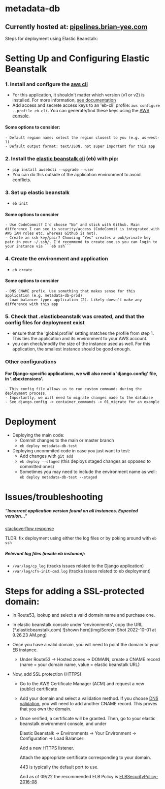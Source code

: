 # metadata-db

## Currently hosted at: [pipelines.brian-yee.com](https://pipelines.brian-yee.com)

Steps for deployment using Elastic Beanstalk:

# Setting Up and Configuring Elastic Beanstalk
### 1. Install and configure the [aws cli](https://docs.aws.amazon.com/cli/latest/userguide/getting-started-install.html)
- For this application, it shouldn't matter which version (v1 or v2) is installed. For more information, [see documentation](https://docs.aws.amazon.com/cli/latest/userguide/cliv2-migration-changes.html)
- Add access and secrete access keys to an 'eb-cli' profile: ```aws configure --profile eb-cli```. You can generate/find these keys using the [AWS console](https://console.aws.amazon.com/iam/home?region=us-west-1#security_credential).
#### Some options to consider: 
    - Default region name: select the region closest to you (e.g. us-west-1)
    - Default output format: text/JSON, not super important for this app
### 2. Install the [elastic beanstalk cli](https://docs.aws.amazon.com/elasticbeanstalk/latest/dg/eb-cli3-install-advanced.html) (eb) with pip: 
- ```pip install awsebcli --upgrade --user```
- You can do this outside of the application environment to avoid conflicts.
### 3. Set up elastic beanstalk
- ```eb init```
#### Some options to consider
    - Use CodeCommit? I'd choose "No" and stick with Github. Main difference I can see is security/access (CodeCommit is integrated with AWS IAM roles etc. whereas Github is not). 
    - Create an ssh key/pair? Choosing "Yes" creates a pub/private key pair in your ~/.ssh/. I'd recommend to create one so you can login to your instance via ```eb ssh```
### 4. Create the environment and application
- ```eb create```
#### Some options to consider
    - DNS CNAME prefix. Use something that makes sense for this application (e.g. metadata-db-prod)
    - Load balancer type: application (2). Likely doesn't make any difference with this app
### 5. Check that .elasticbeanstalk was created, and that the config files for deployment exist
- ensure that the 'global:profile' setting matches the profile from step 1. This ties the application and its environment to your AWS account.
- you can check/modify the size of the instance used as well. For this application, the smallest instance should be good enough.

### Other configurations
#### For Django-specific applications, we will also need a 'django.config' file, in '.ebextensions'. 
    - This config file allows us to run custom commands during the deployment process. 
    - Importantly, we will need to migrate changes made to the database
    - See django.config -> container_commands -> 01_migrate for an example
    
# Deployment
- Deploying the main code:
    - Commit changes to the main or master branch
    - ```eb deploy metadata-db-test```
- Deploying uncommited code in case you just want to test:
    - Add changes with ```git add```
    - ```eb deploy --staged``` (this deploys staged changes as opposed to committed ones)
    - Sometimes you may need to include the environment name as well: ```eb deploy metadata-db-test --staged```
# Issues/troubleshooting
##### "Incorrect application version found on all instances. Expected version..." 
[stackoverflow response](https://stackoverflow.com/questions/37104699/aws-eb-error-incorrect-application-version-found-on-all-instances)

TLDR: fix deployment using either the log files or by poking around with ```eb ssh```
##### Relevant log files (inside eb instance):
- ```/var/log/cp_log``` (tracks issues related to the Django application)
- ```/var/log/cfn-init-cmd.log``` (tracks issues related to eb deployment)

# Steps for adding a SSL-protected domain:

- In Route53, lookup and select a valid domain name and purchase one.
- In elastic beanstalk console under 'environments', copy the URL (*.elasticbeanstalk.com)
![shown here](img/Screen Shot 2022-10-01 at 9.26.23 AM.png)

- Once you have a valid domain, you will need to point the domain to your EB instance. 
    - Under Route53 -> Hosted zones -> DOMAIN, create a CNAME record (name = your domain name, value = elastic beanstalk URL)

- Now, add SSL protection (HTTPS)
    - Go to the AWS Certificate Manager (ACM) and request a new (public) certificate
    - Add your domain and select a validation method. If you choose [DNS validation](https://docs.aws.amazon.com/acm/latest/userguide/dns-validation.html), you will need to add another CNAME record. This proves that you own the domain.
    - Once verified, a certificate will be granted. Then, go to your elastic beanstalk environment console, and under
    
        Elastic Beanstalk -> Environments -> Your Environment -> Configuration -> Load Balancer:
        
        Add a new HTTPS listener. 
        
        Attach the appropriate certificate corresponding to your domain. 
        
        443 is typically the default port to use.
        
        And as of 09/22 the recommended ELB Policy 
        is [ELBSecurityPolicy-2016-08](https://docs.aws.amazon.com/elasticloadbalancing/latest/classic/elb-security-policy-table.html)